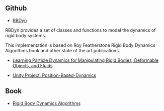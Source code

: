 ## Github

- [RBDyn](https://github.com/jrl-umi3218/RBDyn)

RBDyn provides a set of classes and functions to model the dynamics of rigid body systems.

This implementation is based on Roy Featherstone Rigid Body Dynamics Algorithms book and other state of the art publications.

- [Learning Particle Dynamics for Manipulating Rigid Bodies, Deformable Objects, and Fluids](https://github.com/YunzhuLi/DPI-Net)

- [Unity Project: Position-Based-Dynamics](https://github.com/Scrawk/Position-Based-Dynamics)

## Book

- [Rigid Body Dynamics Algorithms](https://link.springer.com/book/10.1007/978-1-4899-7560-7)
